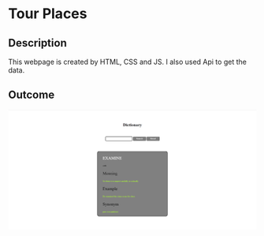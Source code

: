 # Tour Places 

## Description
This webpage is created by HTML, CSS and JS. I  also used Api to get the data.

## Outcome 
![Overview](./image/overview.png)